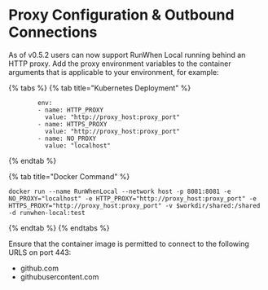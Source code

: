 # Proxy Configuration & Outbound Connections

As of v0.5.2 users can now support RunWhen Local running behind an HTTP proxy. Add the proxy environment variables to the container arguments that is applicable to your environment, for example:&#x20;

{% tabs %}
{% tab title="Kubernetes Deployment" %}
```
        env: 
        - name: HTTP_PROXY
          value: "http://proxy_host:proxy_port"
        - name: HTTPS_PROXY
          value: "http://proxy_host:proxy_port"
        - name: NO_PROXY
          value: "localhost"
```
{% endtab %}

{% tab title="Docker Command" %}
```
docker run --name RunWhenLocal --network host -p 8081:8081 -e NO_PROXY="localhost" -e HTTP_PROXY="http://proxy_host:proxy_port" -e HTTPS_PROXY="http://proxy_host:proxy_port" -v $workdir/shared:/shared -d runwhen-local:test

```
{% endtab %}
{% endtabs %}

Ensure that the container image is permitted to connect to the following URLS on port 443:&#x20;

* github.com
* githubusercontent.com
